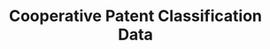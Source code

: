 ---
bigquery: https://console.cloud.google.com/bigquery?p=patents-public-data&d=cpc&page=dataset
citation: '“Cooperative Patent Classification” by the EPO and USPTO, for public use. '
contributors: EPO, USPTO
cost: None
description: Cooperative Patent Classification Data contains the scheme and definitions
  of the Cooperative Patent Classification system for classifying patent documents.
  The CPC is the result of a partnership between the EPO and the USPTO in their joint
  effort to develop a common, internationally compatible classification system for
  technical documents, in particular patent publications, which will be used by both
  offices in the patent granting process
documentation: https://www.cooperativepatentclassification.org/cpcSchemeAndDefinitions
last_edit: 04/06/2022, 09:00:22
location: https://www.cooperativepatentclassification.org/index
maintained_by: USPTO, EPO
schema_fields:
- breakdownCode
- limiting_references
- application_references
- titlePart
- notAllocatable
- level
- not_allocatable
- ipc_concordant
- informativeReferences
- title_part
- definition
- children
- titleFull
- limitingReferences
- child_groups
- breakdown_code
- status
- residualReferences
- symbol
- childGroups
- applicationReferences
- title_full
- additional_only
- ipcConcordant
- sizeCache
- glossary
- dateRevised
- date_revised
- residual_references
- informative_references
- parents
- synonyms
shortname: cooperative_patent_classification
tags:
- patents
- science
title: Cooperative Patent Classification Data
uuid: 984374a7-16e9-4b35-9445-458daceb01bf
---